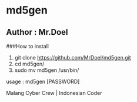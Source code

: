 # md5gen
## Author : Mr.Doel
###How to install 
1. git clone https://github.com/MrDoel/md5gen.git
2. cd md5gen/
3. sudo mv md5gen /usr/bin/

usage : md5gen [PASSWORD]


Malang Cyber Crew | Indonesian Coder
